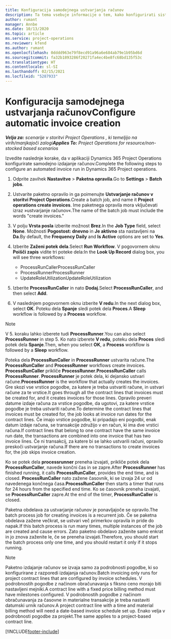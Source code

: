 ```yaml
---
title: Konfiguracija samodejnega ustvarjanja računov
description: Ta tema vsebuje informacije o tem, kako konfigurirati sistem za samodejno ustvarjanje računov.
author: rumant
manager: Annbe
ms.date: 10/13/2020
ms.topic: article
ms.service: project-operations
ms.reviewer: kfend
ms.author: rumant
ms.openlocfilehash: 0dddd963e79f8ecd91a96a6e684ab79e1b95bd6d
ms.sourcegitcommit: fa32b1893286f20271fa4ec4be8fc68bd135f53c
ms.translationtype: HT
ms.contentlocale: sl-SI
ms.lasthandoff: 02/15/2021
ms.locfileid: "5287933"
---
```

# <a name="configure-automatic-invoice-creation"></a><span data-ttu-id="4ab4a-103">Konfiguracija samodejnega ustvarjanja računov</span><span class="sxs-lookup"><span data-stu-id="4ab4a-103">Configure automatic invoice creation</span></span>

<span data-ttu-id="4ab4a-104">_**Velja za:** scenarije v storitvi Project Operations , ki temeljijo na virih/manjkajoči zalogi_</span><span class="sxs-lookup"><span data-stu-id="4ab4a-104">_**Applies To:** Project Operations for resource/non-stocked based scenarios_</span></span>


<span data-ttu-id="4ab4a-105">Izvedite naslednje korake, da v aplikaciji Dynamics 365 Project Operations konfigurirate samodejno izdajanje računov.</span><span class="sxs-lookup"><span data-stu-id="4ab4a-105">Complete the following steps to configure an automated invoice run in Dynamics 365 Project operations.</span></span>

1. <span data-ttu-id="4ab4a-106">Odprite zavihek **Nastavitve** > **Paketna opravila**.</span><span class="sxs-lookup"><span data-stu-id="4ab4a-106">Go to **Settings** > **Batch jobs**.</span></span>
2. <span data-ttu-id="4ab4a-107">Ustvarite paketno opravilo in ga poimenujte **Ustvarjanje računov v storitvi Project Operations**.</span><span class="sxs-lookup"><span data-stu-id="4ab4a-107">Create a batch job, and name it **Project operations create invoices**.</span></span> <span data-ttu-id="4ab4a-108">Ime paketnega opravila mora vključevati izraz »ustvarjanje računov«.</span><span class="sxs-lookup"><span data-stu-id="4ab4a-108">The name of the batch job must include the words "create invoices."</span></span>
3. <span data-ttu-id="4ab4a-109">V polju **Vrsta posla** izberite možnost **Brez**.</span><span class="sxs-lookup"><span data-stu-id="4ab4a-109">In the **Job Type** field, select **None**.</span></span> <span data-ttu-id="4ab4a-110">Možnosti **Pogostost: dnevno** in **Je aktivno** sta nastavljeni na **Da**.</span><span class="sxs-lookup"><span data-stu-id="4ab4a-110">By default, the **Frequency Daily** and **Is Active** options are set to **Yes**.</span></span>
4. <span data-ttu-id="4ab4a-111">Izberite **Zaženi potek dela**.</span><span class="sxs-lookup"><span data-stu-id="4ab4a-111">Select **Run Workflow**.</span></span> <span data-ttu-id="4ab4a-112">V pogovornem oknu **Poišči zapis** vidite tri poteke dela:</span><span class="sxs-lookup"><span data-stu-id="4ab4a-112">In the **Look Up Record** dialog box, you will see three workflows:</span></span>

    - <span data-ttu-id="4ab4a-113">ProcessRunCaller</span><span class="sxs-lookup"><span data-stu-id="4ab4a-113">ProcessRunCaller</span></span>
    - <span data-ttu-id="4ab4a-114">ProcessRunner</span><span class="sxs-lookup"><span data-stu-id="4ab4a-114">ProcessRunner</span></span>
    - <span data-ttu-id="4ab4a-115">UpdateRoleUtilization</span><span class="sxs-lookup"><span data-stu-id="4ab4a-115">UpdateRoleUtilization</span></span>

5. <span data-ttu-id="4ab4a-116">Izberite **ProcessRunCaller** in nato **Dodaj**.</span><span class="sxs-lookup"><span data-stu-id="4ab4a-116">Select **ProcessRunCaller**, and then select **Add**.</span></span>
6. <span data-ttu-id="4ab4a-117">V naslednjem pogovornem oknu izberite **V redu**.</span><span class="sxs-lookup"><span data-stu-id="4ab4a-117">In the next dialog box, select **OK**.</span></span> <span data-ttu-id="4ab4a-118">Poteku dela **Spanje** sledi potek dela **Proces**.</span><span class="sxs-lookup"><span data-stu-id="4ab4a-118">A **Sleep** workflow is followed by a **Process** workflow.</span></span>

  > [!NOTE]
  > <span data-ttu-id="4ab4a-119">V 5. koraku lahko izberete tudi **ProcessRunner**.</span><span class="sxs-lookup"><span data-stu-id="4ab4a-119">You can also select **ProcessRunner** in step 5.</span></span> <span data-ttu-id="4ab4a-120">Ko nato izberete **V redu**, poteku dela **Proces** sledi potek dela **Spanje**.</span><span class="sxs-lookup"><span data-stu-id="4ab4a-120">Then, when you select **OK**, a **Process** workflow is followed by a **Sleep** workflow.</span></span>

<span data-ttu-id="4ab4a-121">Poteka dela **ProcessRunCaller** in **ProcessRunner** ustvarita račune.</span><span class="sxs-lookup"><span data-stu-id="4ab4a-121">The **ProcessRunCaller** and **ProcessRunner** workflows create invoices.</span></span> <span data-ttu-id="4ab4a-122">**ProcessRunCaller** prikliče **ProcessRunner**.</span><span class="sxs-lookup"><span data-stu-id="4ab4a-122">**ProcessRunCaller** calls **ProcessRunner**.</span></span> <span data-ttu-id="4ab4a-123">**ProcessRunner** je potek dela, ki dejansko ustvari račune.</span><span class="sxs-lookup"><span data-stu-id="4ab4a-123">**ProcessRunner** is the workflow that actually creates the invoices.</span></span> <span data-ttu-id="4ab4a-124">Gre skozi vse vrstice pogodbe, za katere je treba ustvariti račune, in ustvari račune za te vrstice.</span><span class="sxs-lookup"><span data-stu-id="4ab4a-124">It goes through all the contract lines that invoices must be created for, and it creates invoices for those lines.</span></span> <span data-ttu-id="4ab4a-125">Opravilo preveri datume izdaje računa za vrstice pogodbe, da ugotovi, za katere vrstice pogodbe je treba ustvariti račune.</span><span class="sxs-lookup"><span data-stu-id="4ab4a-125">To determine the contract lines that invoices must be created for, the job looks at invoice run dates for the contract lines.</span></span> <span data-ttu-id="4ab4a-126">Če imajo vrstice pogodbe, ki pripadajo eni pogodbi, enak datum izdaje računa, se transakcije združijo v en račun, ki ima dve vrstici računa.</span><span class="sxs-lookup"><span data-stu-id="4ab4a-126">If contract lines that belong to one contract have the same invoice run date, the transactions are combined into one invoice that has two invoice lines.</span></span> <span data-ttu-id="4ab4a-127">Če ni transakcij, za katere bi se lahko ustvarili računi, opravilo preskoči ustvarjanje računa.</span><span class="sxs-lookup"><span data-stu-id="4ab4a-127">If there are no transactions to create invoices for, the job skips invoice creation.</span></span>

<span data-ttu-id="4ab4a-128">Ko se potek dela **processrunner** preneha izvajati, prikliče potek dela **ProcessRunCaller**, navede končni čas in se zapre.</span><span class="sxs-lookup"><span data-stu-id="4ab4a-128">After **ProcessRunner** has finished running, it calls **ProcessRunCaller**, provides the end time, and is closed.</span></span> <span data-ttu-id="4ab4a-129">**ProcessRunCaller** nato zažene časovnik, ki se izvaja 24 ur od navedenega končnega časa.</span><span class="sxs-lookup"><span data-stu-id="4ab4a-129">**ProcessRunCaller** then starts a timer that runs for 24 hours from the specified end time.</span></span> <span data-ttu-id="4ab4a-130">Ko se časovnik preneha izvajati, se **ProcessRunCaller** zapre.</span><span class="sxs-lookup"><span data-stu-id="4ab4a-130">At the end of the timer, **ProcessRunCaller** is closed.</span></span>

<span data-ttu-id="4ab4a-131">Paketna obdelava za ustvarjanje računov je ponavljajoče se opravilo.</span><span class="sxs-lookup"><span data-stu-id="4ab4a-131">The batch process job for creating invoices is a recurrent job.</span></span> <span data-ttu-id="4ab4a-132">Če se paketna obdelava zažene večkrat, se ustvari več primerkov opravila in pride do napak.</span><span class="sxs-lookup"><span data-stu-id="4ab4a-132">If this batch process is run many times, multiple instances of the job are created and cause errors.</span></span> <span data-ttu-id="4ab4a-133">Zato paketno obdelavo zaženite samo enkrat in jo znova zaženite le, če se preneha izvajati.</span><span class="sxs-lookup"><span data-stu-id="4ab4a-133">Therefore, you should start the batch process only one time, and you should restart it only if it stops running.</span></span>

> [!NOTE]
> <span data-ttu-id="4ab4a-134">Paketno izdajanje računov se izvaja samo za podrobnosti pogodbe, ki so konfigurirane z razporedi izdajanja računov.</span><span class="sxs-lookup"><span data-stu-id="4ab4a-134">Batch invoicing only runs for project contract lines that are configured by invoice schedules.</span></span> <span data-ttu-id="4ab4a-135">V podrobnostih pogodbe z načinom obračunavanja s fiksno ceno morajo biti nastavljeni mejniki.</span><span class="sxs-lookup"><span data-stu-id="4ab4a-135">A contract line with a fixed price billing method must have milestones configured.</span></span> <span data-ttu-id="4ab4a-136">V podrobnostih pogodbe z načinom obračunavanja za časovne in materialne transakcije je treba nastaviti datumski urnik računov.</span><span class="sxs-lookup"><span data-stu-id="4ab4a-136">A project contract line with a time and material billing method will need a date-based invoice schedule set up.</span></span> <span data-ttu-id="4ab4a-137">Enako velja v podrobnosti pogodbe za projekt.</span><span class="sxs-lookup"><span data-stu-id="4ab4a-137">The same applies to a project-based contract line.</span></span>     


[!INCLUDE[footer-include](../includes/footer-banner.md)]